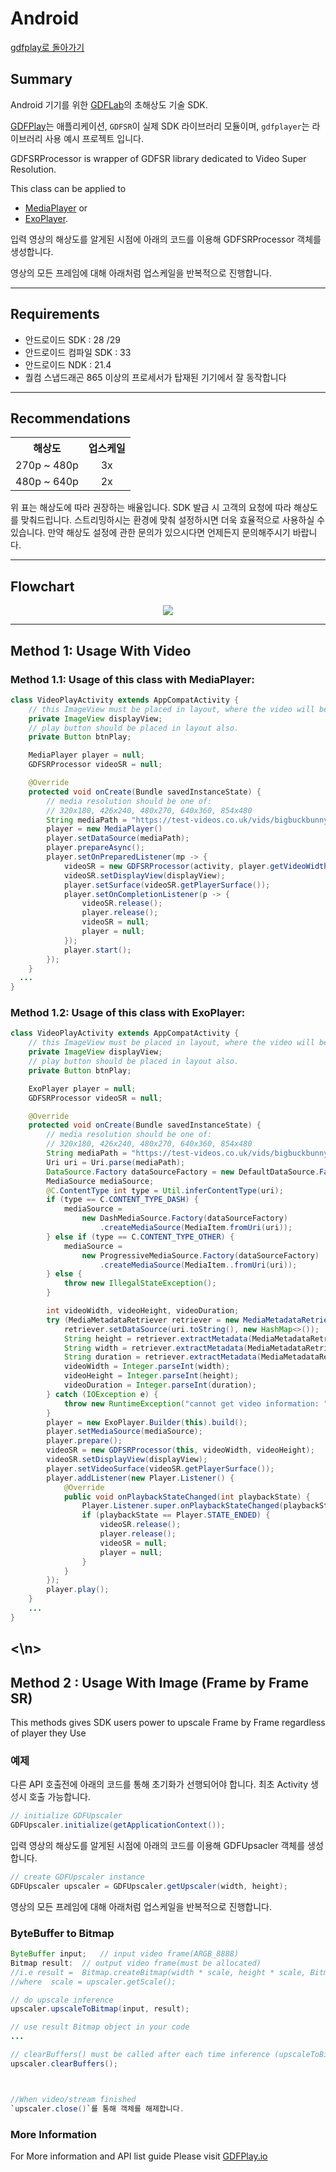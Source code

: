 # Android
[gdfplay로 돌아가기](https://gdfplay.io)

## Summary
Android 기기를 위한 [GDFLab](https://gdflab.com)의 초해상도 기술 SDK.

[GDFPlay](https://gdfplay.io)는 애플리케이션, `GDFSR`이 실제 SDK 라이브러리 모듈이며, `gdfplayer`는 라이브러리 사용 예시 프로젝트 입니다.

GDFSRProcessor is wrapper of GDFSR library dedicated to Video Super Resolution.

This class can be applied to
* <a href="https://developer.android.com/guide/topics/media/mediaplayer">MediaPlayer</a> or
* <a href="https://exoplayer.dev">ExoPlayer</a>.


입력 영상의 해상도를 알게된 시점에 아래의 코드를 이용해 GDFSRProcessor 객체를 생성합니다.

영상의 모든 프레임에 대해 아래처럼 업스케일을 반복적으로 진행합니다.

---

## Requirements
- 안드로이드 SDK : 28 /29
- 안드로이드 컴파일 SDK : 33
- 안드로이드 NDK : 21.4
- 퀄컴 스냅드래곤 865 이상의 프로세서가 탑재된 기기에서 잘 동작합니다

----------
## Recommendations
<table>
<tr><th style="text-align:center">해상도</th><th style="text-align:center">업스케일</th></tr>
<tr><td style="text-align:center">270p ~ 480p</td><td style="text-align:center">3x</td></tr>
<tr><td style="text-align:center">480p ~ 640p</td><td style="text-align:center">2x</td></tr>
</table>
위 표는 해상도에 따라 권장하는 배율입니다. SDK 발급 시 고객의 요청에 따라 해상도를 맞춰드립니다. 스트리밍하시는 환경에 맞춰 설정하시면 더욱 효율적으로 사용하실 수 있습니다. 만약 해상도 설정에 관한 문의가 있으시다면 언제든지 문의해주시기 바랍니다.

----------
## Flowchart

<p align="center">
<img src="../../../img/flowchart.png">
</p>


----------
## Method 1: Usage With Video
### Method 1.1: Usage of this class with MediaPlayer:

```java
class VideoPlayActivity extends AppCompatActivity {
    // this ImageView must be placed in layout, where the video will be showed.
    private ImageView displayView;
    // play button should be placed in layout also.
    private Button btnPlay;

    MediaPlayer player = null;
    GDFSRProcessor videoSR = null;

    @Override
    protected void onCreate(Bundle savedInstanceState) {
        // media resolution should be one of:
        // 320x180, 426x240, 480x270, 640x360, 854x480
        String mediaPath = "https://test-videos.co.uk/vids/bigbuckbunny/mp4/h264/360/Big_Buck_Bunny_360_10s_10MB.mp4";
        player = new MediaPlayer()
        player.setDataSource(mediaPath);
        player.prepareAsync();
        player.setOnPreparedListener(mp -> {
            videoSR = new GDFSRProcessor(activity, player.getVideoWidth(), player.getVideoHeight());
            videoSR.setDisplayView(displayView);
            player.setSurface(videoSR.getPlayerSurface());
            player.setOnCompletionListener(p -> {
                videoSR.release();
                player.release();
                videoSR = null;
                player = null;
            });
            player.start();
        });
    }
  ...
}
```

### Method 1.2: Usage of this class with ExoPlayer:
```java
class VideoPlayActivity extends AppCompatActivity {
    // this ImageView must be placed in layout, where the video will be showed.
    private ImageView displayView;
    // play button should be placed in layout also.
    private Button btnPlay;

    ExoPlayer player = null;
    GDFSRProcessor videoSR = null;

    @Override
    protected void onCreate(Bundle savedInstanceState) {
        // media resolution should be one of:
        // 320x180, 426x240, 480x270, 640x360, 854x480
        String mediaPath = "https://test-videos.co.uk/vids/bigbuckbunny/mp4/h264/360/Big_Buck_Bunny_360_10s_10MB.mp4";
        Uri uri = Uri.parse(mediaPath);
        DataSource.Factory dataSourceFactory = new DefaultDataSource.Factory(this);
        MediaSource mediaSource;
        @C.ContentType int type = Util.inferContentType(uri);
        if (type == C.CONTENT_TYPE_DASH) {
            mediaSource =
                new DashMediaSource.Factory(dataSourceFactory)
                    .createMediaSource(MediaItem.fromUri(uri));
        } else if (type == C.CONTENT_TYPE_OTHER) {
            mediaSource =
                new ProgressiveMediaSource.Factory(dataSourceFactory)
                    .createMediaSource(MediaItem..fromUri(uri));
        } else {
            throw new IllegalStateException();
        }

        int videoWidth, videoHeight, videoDuration;
        try (MediaMetadataRetriever retriever = new MediaMetadataRetriever()) {
            retriever.setDataSource(uri.toString(), new HashMap<>());
            String height = retriever.extractMetadata(MediaMetadataRetriever.METADATA_KEY_VIDEO_HEIGHT);
            String width = retriever.extractMetadata(MediaMetadataRetriever.METADATA_KEY_VIDEO_WIDTH);
            String duration = retriever.extractMetadata(MediaMetadataRetriever.METADATA_KEY_DURATION);
            videoWidth = Integer.parseInt(width);
            videoHeight = Integer.parseInt(height);
            videoDuration = Integer.parseInt(duration);
        } catch (IOException e) {
            throw new RuntimeException("cannot get video information: "+uri.toString(), e);
        }
        player = new ExoPlayer.Builder(this).build();
        player.setMediaSource(mediaSource);
        player.prepare();
        videoSR = new GDFSRProcessor(this, videoWidth, videoHeight);
        videoSR.setDisplayView(displayView);
        player.setVideoSurface(videoSR.getPlayerSurface());
        player.addListener(new Player.Listener() {
            @Override
            public void onPlaybackStateChanged(int playbackState) {
                Player.Listener.super.onPlaybackStateChanged(playbackState);
                if (playbackState == Player.STATE_ENDED) {
                    videoSR.release();
                    player.release();
                    videoSR = null;
                    player = null;
                }
            }
        });
        player.play();
    }
    ...
}


```


<\n>
<newline>
----------
## Method 2 : Usage With Image (Frame by Frame SR)
This methods gives SDK users power to upscale Frame by Frame regardless of player they Use
### 예제

다른 API 호출전에 아래의 코드를 통해 초기화가 선행되어야 합니다. 최초 Activity 생성시 호출 가능합니다.

```java
// initialize GDFUpscaler
GDFUpscaler.initialize(getApplicationContext());
```

입력 영상의 해상도를 알게된 시점에 아래의 코드를 이용해 GDFUpsacler 객체를 생성합니다.

```java
// create GDFUpscaler instance
GDFUpscaler upscaler = GDFUpscaler.getUpscaler(width, height);
```
영상의 모든 프레임에 대해 아래처럼 업스케일을 반복적으로 진행합니다.

### ByteBuffer to Bitmap

```java
ByteBuffer input;	// input video frame(ARGB_8888)
Bitmap result: 	// output video frame(must be allocated)  
//i.e result =  Bitmap.createBitmap(width * scale, height * scale, Bitmap.Config.ARGB_8888);
//where  scale = upscaler.getScale();

// do upscale inference
upscaler.upscaleToBitmap(input, result);

// use result Bitmap object in your code
...

// clearBuffers() must be called after each time inference (upscaleToBitmap) is called, or may cause memory leak.
upscaler.clearBuffers();



//When video/stream finished
`upscaler.close()`를 통해 객체를 해제합니다.
```

### More Information
For More information and API list guide Please visit 
<a href="https://gdfplay.io/developer/doc/sdk/get-started/quick-start#gdfsdk">GDFPlay.io</a>

